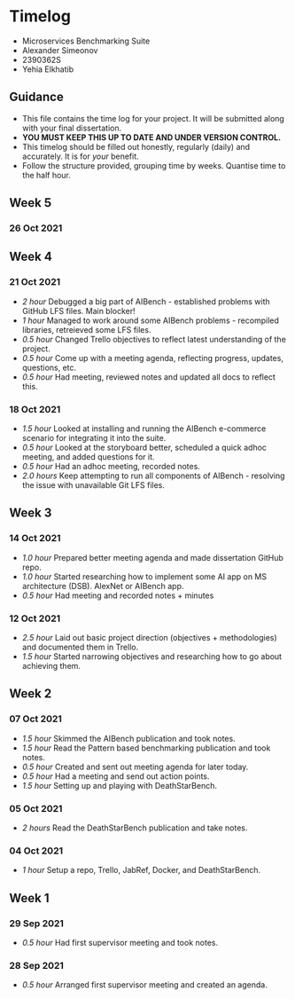 # Timelog

* Microservices Benchmarking Suite
* Alexander Simeonov
* 2390362S
* Yehia Elkhatib

## Guidance

* This file contains the time log for your project. It will be submitted along with your final dissertation.
* **YOU MUST KEEP THIS UP TO DATE AND UNDER VERSION CONTROL.**
* This timelog should be filled out honestly, regularly (daily) and accurately. It is for *your* benefit.
* Follow the structure provided, grouping time by weeks.  Quantise time to the half hour.

## Week 5

### 26 Oct 2021

## Week 4

### 21 Oct 2021
* *2 hour* Debugged a big part of AIBench - established problems with GitHub LFS files. Main blocker!
* *1 hour* Managed to work around some AIBench problems - recompiled libraries, retreieved some LFS files.
* *0.5 hour* Changed Trello objectives to reflect latest understanding of the project.
* *0.5 hour* Come up with a meeting agenda, reflecting progress, updates, questions, etc.
* *0.5 hour* Had meeting, reviewed notes and updated all docs to reflect this.

### 18 Oct 2021
* *1.5 hour* Looked at installing and running the AIBench e-commerce scenario for integrating it into the suite.
* *0.5 hour* Looked at the storyboard better, scheduled a quick adhoc meeting, and added questions for it.
* *0.5 hour* Had an adhoc meeting, recorded notes.
* *2.0 hours* Keep attempting to run all components of AIBench - resolving the issue with unavailable Git LFS files.

## Week 3

### 14 Oct 2021
* *1.0 hour* Prepared better meeting agenda and made dissertation GitHub repo.
* *1.0 hour* Started researching how to implement some AI app on MS architecture (DSB). AlexNet or AIBench app.
* *0.5 hour* Had meeting and recorded notes + minutes

### 12 Oct 2021
* *2.5 hour* Laid out basic project direction (objectives + methodologies) and documented them in Trello.
* *1.5 hour* Started narrowing objectives and researching how to go about achieving them.

## Week 2

### 07 Oct 2021
* *1.5 hour* Skimmed the AIBench publication and took notes.
* *1.5 hour* Read the Pattern based benchmarking publication and took notes.
* *0.5 hour* Created and sent out meeting agenda for later today.
* *0.5 hour* Had a meeting and send out action points.
* *1.5 hour* Setting up and playing with DeathStarBench.

### 05 Oct 2021
* *2 hours* Read the DeathStarBench publication and take notes.

### 04 Oct 2021
* *1 hour* Setup a repo, Trello, JabRef, Docker, and DeathStarBench.

## Week 1

### 29 Sep 2021
* *0.5 hour* Had first supervisor meeting and took notes.

### 28 Sep 2021
* *0.5 hour* Arranged first supervisor meeting and created an agenda.